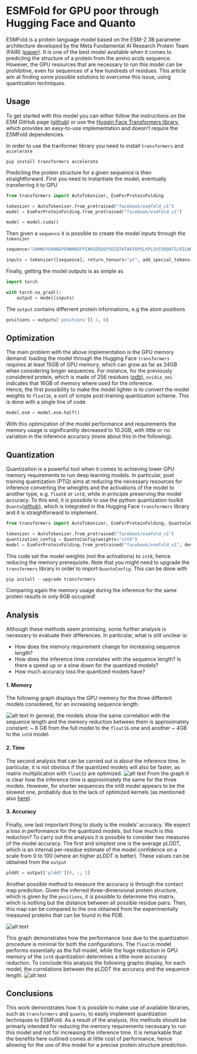 # ESMFold for GPU poor through Hugging Face and Quanto
ESMFold is a protein language model based on the ESM-2 3B parameter architecture developed by the Meta Fundamental AI Research Protein Team (FAIR) ([paper](https://www.biorxiv.org/content/10.1101/2022.07.20.500902v2)).
It is one of the best model available when it comes to predicting the structure of a protein from the amino acids sequence. However, the GPU resources that are necessary to run this model can be prohibitive, even for sequences of a few hundreds of residues. This article aim at finding some possible solutions to overcome this issue, using quantization techniques.

## Usage
To get started with this model you can either follow the instructions on the ESM GitHub page ([github](https://github.com/facebookresearch/esm?tab=readme-ov-file#esmfold)) or use the [Huggin Face Transformers library](https://huggingface.co/docs/transformers/model_doc/esm), which provides an easy-to-use implementation and doesn't require the ESMFold dependencies. 

In order to use the tranformer library you need to install `transformers` and `accelerate` 
```
pip install transformers accelerate
```
Predicting the protein structure for a given sequence is then straightforward. First you need to instantiate the model, eventually transferring it to GPU

```python
from transformers import AutoTokenizer, EsmForProteinFolding

tokenizer = AutoTokenizer.from_pretrained("facebook/esmfold_v1")
model = EsmForProteinFolding.from_pretrained("facebook/esmfold_v1")

model = model.cuda()
```
Then given a `sequence` it is possible to create the model inputs through the `tokenizer`

```python
sequence="SHHWGYGKHNGPEHWHKDFPIAKGERQSPVDIDTHTAKYDPSLKPLSVSYDQATSLRILNNGHAFNVEFDDSQDKAVLKGGPLDGTYRLIQFHFHWGSLDGQGSEHTVDKKKYAAELHLVHWNTKYGDFGKAVQQPDGLAVLGIFLKVGSAKPGLQKVVDVLDSIKTKGKSADFTNFDPRGLLPESLDYWTYPGSLTTPPLLECVTWIVLKEPISVSSEQVLKFRKLNFNGEGEPEELMVDNWRPAQPLKNRQIKASFK"

inputs = tokenizer([sequence], return_tensors="pt", add_special_tokens=False)['input_ids']
```
Finally, getting the model outputs is as simple as 
```python
import torch

with torch.no_grad():
    output = model(inputs)
```
The `output` contains differrent protein informations, e.g the atom positions 

```python
positions = outputs['positions'][-1, 0]

```


## Optimization
The main problem with the above implementation is the GPU memory demand: loading the model through the Hugging Face `transformers` requires at least 15GB of GPU memory, which can grow as far as 24GB when considering longer sequences. 
For instance, for the previously considered protein, which is made of 256 residues ([pdb](https://www.rcsb.org/structure/1CA2)), `nvidia_smi` indicates that 16GB of memory where used for the inference.<br/>
Hence, the first possibility to make the model lighter is to convert the model weights to `float16`, a sort of simple post-training quantization scheme. This is done with a single line of code

```python
model.esm = model.esm.half()
```
With this optimization of the model performance and requirements the memory usage is significantily decreased to 10.2GB, with little or no variation in the inference accuracy (more about this in the following).


## Quantization
Quantization is a powerful tool when it comes to achieving lower GPU memory requirements to run deep learning models. In particular, post training quantization (PTQ) aims at reducing the necessary resources for inference converting the wheights and the activations of the model to another type, e.g. `float8` or `int8`, while in principle preserving the model accuracy. To this end, it is possibile to use the python quantization toolkit `Quanto`([github](https://github.com/huggingface/quanto)), which is integrated in the Hugging Face `transformers` library and it is straightforward to implement. 

```python
from transformers import AutoTokenizer, EsmForProteinFolding, QuantoConfig

tokenizer = AutoTokenizer.from_pretrained("facebook/esmfold_v1")
quantization_config = QuantoConfig(weights="int8")
model = EsmForProteinFolding.from_pretrained("facebook/esmfold_v1", device_map="cuda", quantization_config=quantization_config)

```
This code set the model weights (not the activations) to `int8`, hence reducing the memory prerequisite. Note that you might need to upgrade the `transformers` library in order 
to import `QuantoConfig`. This can be done with

```python
pip install --upgrade transformers

```

Comparing again the memory usage during the inference for the same protein results in only 6GB occupied!

## Analysis
Although these methods seem promising, some further analysis is necessary to evaluate their differences. In particular, what is still unclear is: 
- How does the memory requirement change for increasing sequence length? 
- How does the inference time correlates with the sequence length? Is there a speed up or a slow down for the quantized models? 
- How much accuracy loss the quantized models have?

#### 1. Memory
The following graph displays the GPU memory for the three different models considered, for an increasing sequence length.

![alt text](https://github.com/davideaguglia/ESMFold/blob/4f4412abbbe17a382c7d382acea32f4956c6a9a9/plots/memory.png)
In general, the models show the same correlation with the sequence length and the memory reduction between them is approximately constant: ~ 6 GB from the full model to the `float16` one and another ~ 4GB to the `int8` model. 

#### 2. Time
The second analysis that can be carried out is about the inference time. In particular, it is not obvious if the quantized models will also be faster, as matrix multiplication with `float32` are optimized. 
![alt text](https://github.com/davideaguglia/ESMFold/blob/b40fff68bd9a7be50e8706619eda7fade258a46d/plots/time.png)
From the graph it is clear how the inference time is approximately the same for the three models. However, for shorter sequences the int8 model appears to be the slowest one, probabily due to the lack of optimized kernels (as mentioned also [here](https://github.com/huggingface/quanto/blob/main/README.md)).

#### 3. Accuracy
Finally, one last important thing to study is the models' accuracy. We expect a loss in performance for the quantized models, but how much is this reduction?
To carry out this analysis it is possible to consider two measures of the model accuracy. The first and simplest one is the average pLDDT, which is an internal per-residue estimate of the model confidence on a scale from 0 to 100 (where an higher pLDDT is better). These values can be obtained from the `output`
```python
plddt = output['plddt'][0, :, 1]

```

Another possible method to measure the accuracy is through the contact map prediction. Given the inferred three-dimensional protein structure, which is given by the `positions`, it is possible to determine this matrix, which is nothing but the distance between all possible residue pairs. Then, this map can be compared to the one obtained from the experimentally measured proteins that can be found in the PDB.

![alt text](https://github.com/davideaguglia/ESMFold/blob/ef0ad408b26dee7d15755805e21ac5e3a6329a03/plots/acc.png)

This graph demonstrates how the performance loss due to the quantization procedure is minimal for both the configurations. The `float16` model performs essentially as the full model, while the huge reduction in GPU memory of the `int8` quantization determines a little more accuracy reduction.
To conclude this analysis the following graphs display, for each model, the correlations between the pLDDT the accuracy and the sequence length.
![alt text](https://github.com/davideaguglia/ESMFold/blob/0f91aea9c07d44897b11eb094b268c319e0f2dde/plots/models.png)


## Conclusions
This work demonstrates how it is possible to make use of available libraries, such as `transformers` and `quanto`, to easily implement quantization techniques to ESMFold. As a result of the analysis, this methods should be primarly intended for reducing the memory requirements necessary to run this model and not for increasing the inference time. It is remarkable that the benefits here outlined comes at little cost of performance, hence allowing for the use of this model for a precise protein structure prediction.
